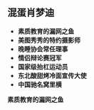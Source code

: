 
## 混蛋肖梦迪

* **素质教育的漏网之鱼**
* **美图秀秀的特约摄影师**
* **晚睡协会常任理事**
* **情侣辩论赛冠军**
* **国家级抬杠运动员**
* **东北酸甜烤冷面宣传大使**
* **中国驰名窝里横**

<strong id="date">素质教育的漏网之鱼</strong>

<script type="text/javascript">
	var myDate = new Date("2018/2/5 08:00:00");
	var today = new Date();
	var dom =  document.getElementById('date');
	dom.innerHTML = '神秘代码' + parseInt((today-myDate)/(60*60*24*1000));
</script>
